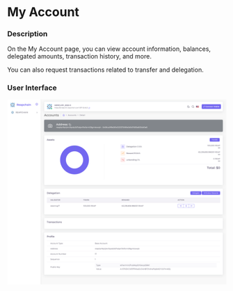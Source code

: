 # My Account

### Description

On the My Account page, you can view account information, balances, delegated amounts, transaction history, and more.

You can also request transactions related to transfer and delegation.

### User Interface

![](<../../../.gitbook/assets/image (2) (1).png>)



